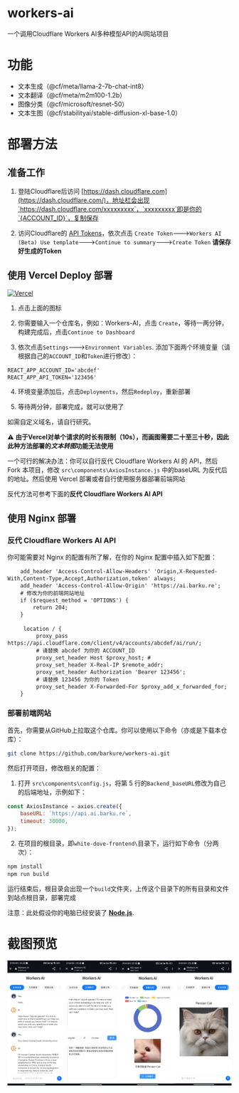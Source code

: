 # workers-ai
一个调用Cloudflare Workers AI多种模型API的AI网站项目
# 功能
- 文本生成（@cf/meta/llama-2-7b-chat-int8）
- 文本翻译（@cf/meta/m2m100-1.2b）
- 图像分类（@cf/microsoft/resnet-50）
- 文本生图（@cf/stabilityai/stable-diffusion-xl-base-1.0）
# 部署方法
## 准备工作
1. 登陆Cloudflare后访问 [https://dash.cloudflare.com](https://dash.cloudflare.com/)，地址栏会出现`https://dash.cloudflare.com/xxxxxxxxx`，`xxxxxxxxx`即是你的`{ACCOUNT_ID}`，复制保存

2. 访问Cloudflare的 [API Tokens](https://dash.cloudflare.com/profile/api-tokens)，依次点击 `Create Token`--->`Workers AI (Beta) Use template`--->`Continue to summary`--->`Create Token`
**请保存好生成的Token**

## 使用 Vercel Deploy 部署

[![Vercel](https://vercel.com/button)](https://vercel.com/import/project?template=https://github.com/barkure/workers-ai)

1. 点击上面的图标

2. 你需要输入一个仓库名，例如：Workers-AI，点击 `Create`，等待一两分钟，构建完成后，点击`Continue to Dashboard`

3. 依次点击`Settings`--->`Environment Variables`. 
添加下面两个环境变量（请根据自己的`ACCOUNT_ID`和`Token`进行修改）：
```
REACT_APP_ACCOUNT_ID='abcdef'
REACT_APP_API_TOKEN='123456'
```

4. 环境变量添加后，点击`Deployments`，然后`Redeploy`，重新部署

5. 等待两分钟，部署完成，就可以使用了

如需自定义域名，请自行研究。

⚠ **由于Vercel对单个请求的时长有限制（10s），而画图需要二十至三十秒，因此此种方法部署的*文本转图*功能无法使用**

一个可行的解决办法：你可以自行反代 Cloudflare Workers AI 的 API，然后 Fork 本项目，修改 `src\components\AxiosInstance.js` 中的baseURL 为反代后的地址。然后使用 Vercel 部署或者自行使用服务器部署前端网站

反代方法可参考下面的**反代 Cloudflare Workers AI API**
## 使用 Nginx 部署
### 反代 Cloudflare Workers AI API
你可能需要对 Nginx 的配置有所了解，在你的 Nginx 配置中插入如下配置：
```nginx
    add_header 'Access-Control-Allow-Headers' 'Origin,X-Requested-With,Content-Type,Accept,Authorization,token' always;
    add_header 'Access-Control-Allow-Origin' 'https://ai.barku.re';
    # 修改为你的前端网站地址
    if ($request_method = 'OPTIONS') {
    	return 204;
    }
  
     location / {
		 proxy_pass  https://api.cloudflare.com/client/v4/accounts/abcdef/ai/run/;
         # 请替换 abcdef 为你的 ACCOUNT_ID
		 proxy_set_header Host $proxy_host; # 
		 proxy_set_header X-Real-IP $remote_addr;
		 proxy_set_header Authorization 'Bearer 123456';
         # 请替换 123456 为你的 Token
		 proxy_set_header X-Forwarded-For $proxy_add_x_forwarded_for;
	}
```
### 部署前端网站
首先，你需要从GitHub上拉取这个仓库。你可以使用以下命令（亦或是下载本仓库）：

```bash
git clone https://github.com/barkure/workers-ai.git
```
然后打开项目，修改相关的配置：
1. 打开 `src\components\config.js`，将第 5 行的`Backend_baseURL`修改为自己的后端地址，示例如下：
```javascript
const AxiosInstance = axios.create({
    baseURL: `https://api.ai.barku.re`,
    timeout: 30000,
});
```

2. 在项目的根目录，即`white-dove-frontend\`目录下，运行如下命令（分两次）：
```bash
npm install
npm run build
```
运行结束后，根目录会出现一个`build`文件夹，上传这个目录下的所有目录和文件到站点根目录，部署完成

注意：此处假设你的电脑已经安装了 [**Node.js**](https://nodejs.org/).
# 截图预览
![截图](./screenshots/2023-12-10%20231250.png)